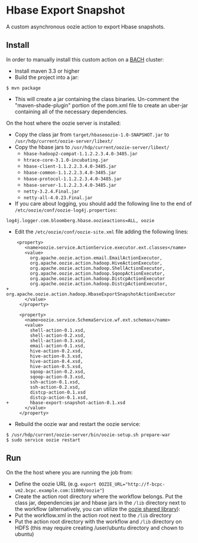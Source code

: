 # Hbase Export Snapshot
A custom asynchronous oozie action to export Hbase snapshots.

## Install
In order to manually install this custom action on a
[BACH](https://github.com/bloomberg/chef-bach) cluster:
- Install maven 3.3 or higher
- Build the project into a jar:
```
$ mvn package
```
- This will create a jar containing the class binaries. Un-comment the "maven-shade-plugin" portion of the pom.xml file to create an uber-jar containing all of the necessary dependencies.

On the host where the oozie server is installed:
- Copy the class jar from `target/hbaseoozie-1.0-SNAPSHOT.jar` to `/usr/hdp/current/oozie-server/libext/`
- Copy the hbase jars to `/usr/hdp/current/oozie-server/libext/`
  * `hbase-hadoop2-compat-1.1.2.2.3.4.0-3485.jar`
  * `htrace-core-3.1.0-incubating.jar`
  * `hbase-client-1.1.2.2.3.4.0-3485.jar`
  * `hbase-common-1.1.2.2.3.4.0-3485.jar`
  * `hbase-protocol-1.1.2.2.3.4.0-3485.jar`
  * `hbase-server-1.1.2.2.3.4.0-3485.jar`
  * `netty-3.2.4.Final.jar`
  * `netty-all-4.0.23.Final.jar`
- If you care about logging, you should add the following line to the end of `/etc/oozie/conf/oozie-log4j.properties`:
```
log4j.logger.com.bloomberg.hbase.oozieactions=ALL, oozie
```
- Edit the `/etc/oozie/conf/oozie-site.xml` file adding the following lines:
```
    <property>
       <name>oozie.service.ActionService.executor.ext.classes</name>
       <value>
         org.apache.oozie.action.email.EmailActionExecutor,
         org.apache.oozie.action.hadoop.HiveActionExecutor,
         org.apache.oozie.action.hadoop.ShellActionExecutor,
         org.apache.oozie.action.hadoop.SqoopActionExecutor,
         org.apache.oozie.action.hadoop.DistcpActionExecutor
         org.apache.oozie.action.hadoop.DistcpActionExecutor,
+        org.apache.oozie.action.hadoop.HbaseExportSnapshotActionExecutor
       </value>
     </property>

     <property>
       <name>oozie.service.SchemaService.wf.ext.schemas</name>
       <value>
         shell-action-0.1.xsd,
         shell-action-0.2.xsd,
         shell-action-0.3.xsd,
         email-action-0.1.xsd,
         hive-action-0.2.xsd,
         hive-action-0.3.xsd,
         hive-action-0.4.xsd,
         hive-action-0.5.xsd,
         sqoop-action-0.2.xsd,
         sqoop-action-0.3.xsd,
         ssh-action-0.1.xsd,
         ssh-action-0.2.xsd,
         distcp-action-0.1.xsd
         distcp-action-0.1.xsd,
+        hbase-export-snapshot-action-0.1.xsd
       </value>
     </property>
```
- Rebuild the oozie war and restart the oozie service:
```
$ /usr/hdp/current/oozie-server/bin/oozie-setup.sh prepare-war
$ sudo service oozie restart
```

## Run
On the the host where you are running the job from:
- Define the oozie URL (e.g. `export OOZIE_URL="http://f-bcpc-vm2.bcpc.example.com:11000/oozie"`)
- Create the action root directory where the workflow belongs. Put the class jar, dependencies jar and hbase jars in the `/lib` directory next to the workflow (alternatively, you can utilize the [oozie shared library](http://blog.cloudera.com/blog/2014/05/how-to-use-the-sharelib-in-apache-oozie-cdh-5/)): 
- Put the workflow.xml in the action root next to the `/lib` directory
- Put the action root directory with the workflow and `/lib` directory on HDFS (this may require creating /user/ubuntu directory and chown to ubuntu)
